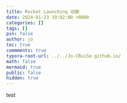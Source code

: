 ```yaml
---
title: Rocket Launching 动画
date: 2024-01-23 19:02:00 +0800
categories: []
tags: []
pin: false
author: jo
toc: true
commments: true
typora-root-url: ../../Jo-CRuiSe.github.io/
math: false
mermaid: true
public: false
hidden: true
---
```


test